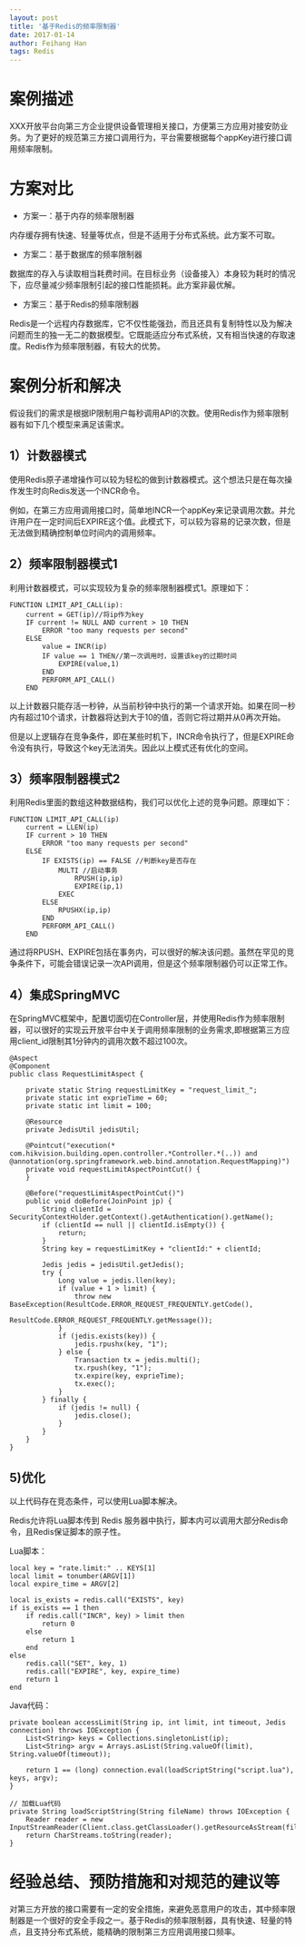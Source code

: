 ```yaml
---
layout: post
title: '基于Redis的频率限制器'
date: 2017-01-14
author: Feihang Han
tags: Redis
---
```


# 案例描述

XXX开放平台向第三方企业提供设备管理相关接口，方便第三方应用对接安防业务。为了更好的规范第三方接口调用行为，平台需要根据每个appKey进行接口调用频率限制。

# 方案对比

* 方案一：基于内存的频率限制器

内存缓存拥有快速、轻量等优点，但是不适用于分布式系统。此方案不可取。

* 方案二：基于数据库的频率限制器

数据库的存入与读取相当耗费时间。在目标业务（设备接入）本身较为耗时的情况下，应尽量减少频率限制引起的接口性能损耗。此方案非最优解。

* 方案三：基于Redis的频率限制器

Redis是一个远程内存数据库，它不仅性能强劲，而且还具有复制特性以及为解决问题而生的独一无二的数据模型。它既能适应分布式系统，又有相当快速的存取速度。Redis作为频率限制器，有较大的优势。

# 案例分析和解决

假设我们的需求是根据IP限制用户每秒调用API的次数。使用Redis作为频率限制器有如下几个模型来满足该需求。

## 1）计数器模式

使用Redis原子递增操作可以较为轻松的做到计数器模式。这个想法只是在每次操作发生时向Redis发送一个INCR命令。

例如，在第三方应用调用接口时，简单地INCR一个appKey来记录调用次数。并允许用户在一定时间后EXPIRE这个值。此模式下，可以较为容易的记录次数，但是无法做到精确控制单位时间内的调用频率。

## 2）频率限制器模式1

利用计数器模式，可以实现较为复杂的频率限制器模式1。原理如下：

```
FUNCTION LIMIT_API_CALL(ip):
    current = GET(ip)//将ip作为key
    IF current != NULL AND current > 10 THEN
        ERROR "too many requests per second"
    ELSE
        value = INCR(ip)
        IF value == 1 THEN//第一次调用时，设置该key的过期时间
            EXPIRE(value,1) 
        END
        PERFORM_API_CALL()
    END
```

以上计数器只能存活一秒钟，从当前秒钟中执行的第一个请求开始。如果在同一秒内有超过10个请求，计数器将达到大于10的值，否则它将过期并从0再次开始。

但是以上逻辑存在竞争条件，即在某些时机下，INCR命令执行了，但是EXPIRE命令没有执行，导致这个key无法消失。因此以上模式还有优化的空间。

## 3）频率限制器模式2

利用Redis里面的数组这种数据结构，我们可以优化上述的竞争问题。原理如下：

```
FUNCTION LIMIT_API_CALL(ip)
    current = LLEN(ip)
    IF current > 10 THEN
        ERROR "too many requests per second"
    ELSE
        IF EXISTS(ip) == FALSE //判断key是否存在
            MULTI //启动事务
                RPUSH(ip,ip)
                EXPIRE(ip,1)
            EXEC
        ELSE
            RPUSHX(ip,ip)
        END
        PERFORM_API_CALL()
    END
```

通过将RPUSH、EXPIRE包括在事务内，可以很好的解决该问题。虽然在罕见的竞争条件下，可能会错误记录一次API调用，但是这个频率限制器仍可以正常工作。

## 4）集成SpringMVC

在SpringMVC框架中，配置切面切在Controller层，并使用Redis作为频率限制器，可以很好的实现云开放平台中关于调用频率限制的业务需求,即根据第三方应用client\_id限制其1分钟内的调用次数不超过100次。

```
@Aspect
@Component
public class RequestLimitAspect {

    private static String requestLimitKey = "request_limit_";
    private static int exprieTime = 60;
    private static int limit = 100;

    @Resource
    private JedisUtil jedisUtil;

    @Pointcut("execution(* com.hikvision.building.open.controller.*Controller.*(..)) and @annotation(org.springframework.web.bind.annotation.RequestMapping)")
    private void requestLimitAspectPointCut() {
    }

    @Before("requestLimitAspectPointCut()")
    public void doBefore(JoinPoint jp) {
        String clientId = SecurityContextHolder.getContext().getAuthentication().getName();
        if (clientId == null || clientId.isEmpty()) {
            return;
        }
        String key = requestLimitKey + "clientId:" + clientId;

        Jedis jedis = jedisUtil.getJedis();
        try {
            Long value = jedis.llen(key);
            if (value + 1 > limit) {
                throw new BaseException(ResultCode.ERROR_REQUEST_FREQUENTLY.getCode(),
                        ResultCode.ERROR_REQUEST_FREQUENTLY.getMessage());
            }
            if (jedis.exists(key)) {
                jedis.rpushx(key, "1");
            } else {
                Transaction tx = jedis.multi();
                tx.rpush(key, "1");
                tx.expire(key, exprieTime);
                tx.exec();
            }
        } finally {
            if (jedis != null) {
                jedis.close();
            }
        }
    }
}
```

## 5\)优化

以上代码存在竞态条件，可以使用Lua脚本解决。

Redis允许将Lua脚本传到 Redis 服务器中执行，脚本内可以调用大部分Redis命令，且Redis保证脚本的原子性。

Lua脚本：

```
local key = "rate.limit:" .. KEYS[1]
local limit = tonumber(ARGV[1])
local expire_time = ARGV[2]

local is_exists = redis.call("EXISTS", key)
if is_exists == 1 then
    if redis.call("INCR", key) > limit then
        return 0
    else
        return 1
    end
else
    redis.call("SET", key, 1)
    redis.call("EXPIRE", key, expire_time)
    return 1
end
```

Java代码：

```
private boolean accessLimit(String ip, int limit, int timeout, Jedis connection) throws IOException {
    List<String> keys = Collections.singletonList(ip);
    List<String> argv = Arrays.asList(String.valueOf(limit), String.valueOf(timeout));

    return 1 == (long) connection.eval(loadScriptString("script.lua"), keys, argv);
}

// 加载Lua代码
private String loadScriptString(String fileName) throws IOException {
    Reader reader = new InputStreamReader(Client.class.getClassLoader().getResourceAsStream(fileName));
    return CharStreams.toString(reader);
}
```

# 经验总结、预防措施和对规范的建议等

对第三方开放的接口需要有一定的安全措施，来避免恶意用户的攻击，其中频率限制器是一个很好的安全手段之一。基于Redis的频率限制器，具有快速、轻量的特点，且支持分布式系统，能精确的限制第三方应用调用接口频率。

